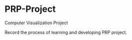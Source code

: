 # PRP-Project
Computer Visualization Project

Record the process of learning and developing PRP project.
